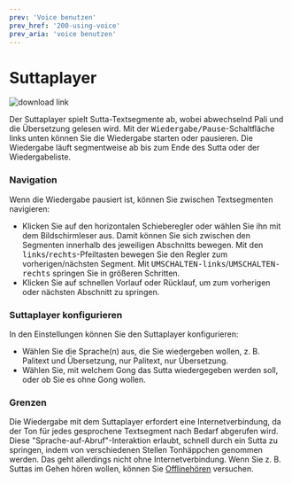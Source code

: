 ```yaml
---
prev: 'Voice benutzen'
prev_href: '200-using-voice'
prev_aria: 'voice benutzen'
---
```

# Suttaplayer
![download link](https://github.com/sc-voice/sc-voice/blob/master/src/assets/sutta-player-de.png?raw=true)

Der Suttaplayer spielt Sutta-Textsegmente ab, wobei abwechselnd Pali und die Übersetzung gelesen wird. Mit der <kbd>Wiedergabe/Pause</kbd>-Schaltfläche links unten können Sie die Wiedergabe starten oder pausieren. Die Wiedergabe läuft segmentweise ab bis zum Ende des Sutta oder der Wiedergabeliste.

### Navigation

Wenn die Wiedergabe pausiert ist, können Sie zwischen Textsegmenten navigieren:

* Klicken Sie auf den horizontalen Schieberegler oder wählen Sie ihn mit dem Bildschirmleser aus. Damit können Sie sich zwischen den Segmenten innerhalb des jeweiligen Abschnitts bewegen. Mit den <kbd>links</kbd>/<kbd>rechts</kbd>-Pfeiltasten bewegen Sie den Regler zum vorherigen/nächsten Segment. Mit <kbd>UMSCHALTEN-links</kbd>/<kbd>UMSCHALTEN-rechts</kbd> springen Sie in größeren Schritten.
* Klicken Sie auf schnellen Vorlauf oder Rücklauf, um zum vorherigen oder nächsten Abschnitt zu springen.

### Suttaplayer konfigurieren

In den Einstellungen können Sie den Suttaplayer konfigurieren:

* Wählen Sie die Sprache(n) aus, die Sie wiedergeben wollen, z. B. Palitext und Übersetzung, nur Palitext, nur Übersetzung.
* Wählen Sie, mit welchem Gong das Sutta wiedergegeben werden soll, oder ob Sie es ohne Gong wollen.

### Grenzen

Die Wiedergabe mit dem Suttaplayer erfordert eine Internetverbindung, da der Ton für jedes gesprochene Textsegment nach Bedarf abgerufen wird. Diese "Sprache-auf-Abruf"-Interaktion erlaubt, schnell durch ein Sutta zu springen, indem von verschiedenen Stellen Tonhäppchen genommen werden. Das geht allerdings nicht ohne Internetverbindung. Wenn Sie z. B. Suttas im Gehen hören wollen, können Sie [Offlinehören](https://sc-voice.github.io/dhammaregen/docs/voice/offlinehoren) versuchen.
